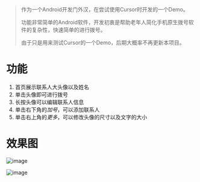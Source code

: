 > 作为一个Android开发门外汉，在尝试使用Cursor时开发的一个Demo。
> 
> 功能非常简单的Android软件，开发初衷是帮助老年人简化手机原生拨号软件的复杂性，快速简单的进行拨号。
> 
> 由于只是用来测试Cursor的一个Demo，后期大概率不再更新本项目。
> 
# 功能
1. 首页展示联系人大头像以及姓名
2. 单击头像即可进行拨号
3. 长按头像可以编辑联系人信息
4. 单击右下角的*加号*，可以添加联系人
5. 单击右上角的*更多*，可以修改头像的尺寸以及文字的大小
# 效果图
![image](https://github.com/user-attachments/assets/8d7ad28f-c7ac-4396-b4ec-0bab83fc2e77)

![image](https://github.com/user-attachments/assets/b664916c-91d7-4285-a139-40695672db7b)

